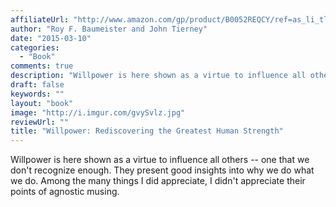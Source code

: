 ```yaml
---
affiliateUrl: "http://www.amazon.com/gp/product/B0052REQCY/ref=as_li_tl?ie=UTF8&camp=1789&creative=390957&creativeASIN=B0052REQCY&linkCode=as2&tag=jaktre-20&linkId=HNDZVEFD445NNKGW"
author: "Roy F. Baumeister and John Tierney"
date: "2015-03-10"
categories:
  - "Book"
comments: true
description: "Willpower is here shown as a virtue to influence all others -- one that we don't recognize enough.  They present good insights into why we do what we "
draft: false
keywords: ""
layout: "book"
image: "http://i.imgur.com/gvySvlz.jpg"
reviewUrl: ""
title: "Willpower: Rediscovering the Greatest Human Strength"
---
```


Willpower is here shown as a virtue to influence all others -- one that we don't recognize enough.  They present good insights into why we do what we do.  Among the many things I did appreciate, I didn't appreciate their points of agnostic musing.
